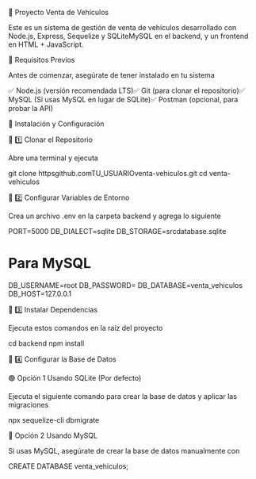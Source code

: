 🚀 Proyecto Venta de Vehículos

Este es un sistema de gestión de venta de vehículos desarrollado con Node.js, Express, Sequelize y SQLiteMySQL en el backend, y un frontend en HTML + JavaScript.

📌 Requisitos Previos

Antes de comenzar, asegúrate de tener instalado en tu sistema

✅ Node.js (versión recomendada LTS)✅ Git (para clonar el repositorio)✅ MySQL (Si usas MySQL en lugar de SQLite)✅ Postman (opcional, para probar la API)

📌 Instalación y Configuración

🔷 1️⃣ Clonar el Repositorio

Abre una terminal y ejecuta

git clone httpsgithub.comTU_USUARIOventa-vehiculos.git
cd venta-vehiculos

🔷 2️⃣ Configurar Variables de Entorno

Crea un archivo .env en la carpeta backend y agrega lo siguiente

PORT=5000
DB_DIALECT=sqlite
DB_STORAGE=srcdatabase.sqlite
# Para MySQL
DB_USERNAME=root
DB_PASSWORD=
DB_DATABASE=venta_vehiculos
DB_HOST=127.0.0.1

🔷 3️⃣ Instalar Dependencias

Ejecuta estos comandos en la raíz del proyecto

cd backend
npm install

🔷 4️⃣ Configurar la Base de Datos

🟢 Opción 1 Usando SQLite (Por defecto)

Ejecuta el siguiente comando para crear la base de datos y aplicar las migraciones

npx sequelize-cli dbmigrate

🔵 Opción 2 Usando MySQL

Si usas MySQL, asegúrate de crear la base de datos manualmente con

CREATE DATABASE venta_vehiculos;
